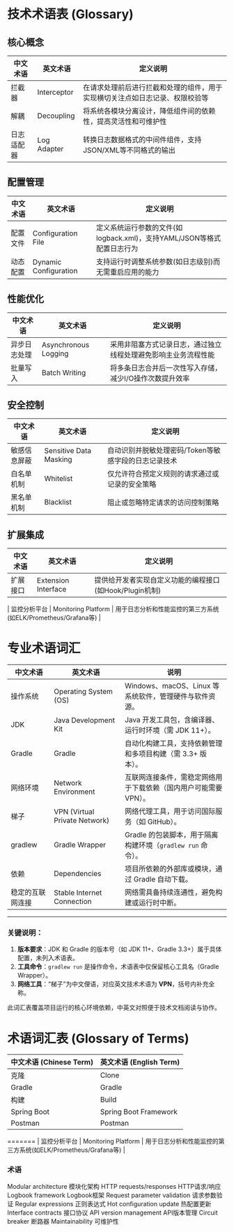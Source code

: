 <!-- by 朱淼佳 -->

# 技术术语表 (Glossary)

## 核心概念
| 中文术语         | 英文术语                     | 定义说明                                                                 |
|------------------|-----------------------------|--------------------------------------------------------------------------|
| 拦截器           | Interceptor                 | 在请求处理前后进行拦截和处理的组件，用于实现横切关注点如日志记录、权限校验等    |
| 解耦             | Decoupling                  | 将系统各模块分离设计，降低组件间的依赖性，提高灵活性和可维护性                   |
| 日志适配器       | Log Adapter                 | 转换日志数据格式的中间件组件，支持JSON/XML等不同格式的输出                        |

## 配置管理
| 中文术语         | 英文术语                     | 定义说明                                                                 |
|------------------|-----------------------------|--------------------------------------------------------------------------|
| 配置文件         | Configuration File          | 定义系统运行参数的文件(如logback.xml)，支持YAML/JSON等格式配置日志行为           |
| 动态配置         | Dynamic Configuration       | 支持运行时调整系统参数(如日志级别)而无需重启应用的能力                            |

## 性能优化
| 中文术语         | 英文术语                     | 定义说明                                                                 |
|------------------|-----------------------------|--------------------------------------------------------------------------|
| 异步日志处理     | Asynchronous Logging        | 采用非阻塞方式记录日志，通过独立线程处理避免影响主业务流程性能                      |
| 批量写入         | Batch Writing              | 将多条日志合并后一次性写入存储，减少I/O操作次数提升效率                           |

## 安全控制
| 中文术语         | 英文术语                     | 定义说明                                                                 |
|------------------|-----------------------------|--------------------------------------------------------------------------|
| 敏感信息屏蔽     | Sensitive Data Masking      | 自动识别并脱敏处理密码/Token等敏感字段的日志记录技术                            |
| 白名单机制       | Whitelist                  | 仅允许符合预定义规则的请求通过或记录的安全策略                                 |
| 黑名单机制       | Blacklist                  | 阻止或忽略特定请求的访问控制策略                                            |

## 扩展集成
| 中文术语         | 英文术语                     | 定义说明                                                                 |
|------------------|-----------------------------|--------------------------------------------------------------------------|
| 扩展接口         | Extension Interface         | 提供给开发者实现自定义功能的编程接口(如Hook/Plugin机制)                       |

| 监控分析平台     | Monitoring Platform         | 用于日志分析和性能监控的第三方系统(如ELK/Prometheus/Grafana等)                |


<!-- by 莫永启 -->
# 专业术语词汇
|  中文术语                  | 英文术语                         | 说明                                                              |
|---------------------------|---------------------------------|--------------------------------------------------------------------------|
| 操作系统                  | Operating System (OS)            | Windows、macOS、Linux 等系统软件，管理硬件与软件资源。                 |
| JDK                       | Java Development Kit             | Java 开发工具包，含编译器、运行时环境（需 JDK 11+）。                   |
| Gradle                    | Gradle                          | 自动化构建工具，支持依赖管理和多项目构建（需 3.3+ 版本）。               |
| 网络环境                  | Network Environment             | 互联网连接条件，需稳定网络用于下载依赖（国内用户可能需要 VPN）。         |
| 梯子                      | VPN (Virtual Private Network)    | 网络代理工具，用于访问国际服务（如 GitHub）。                            |
| gradlew                   | Gradle Wrapper                  | Gradle 的包装脚本，用于隔离构建环境（`gradlew run` 命令）。             |
| 依赖                      | Dependencies                    | 项目所依赖的外部库或模块，通过 Gradle 自动下载。                         |
| 稳定的互联网连接           | Stable Internet Connection       | 网络需具备持续连通性，避免构建或运行时中断。                             |

---

### 关键说明：
1. **版本要求**：JDK 和 Gradle 的版本号（如 JDK 11+、Gradle 3.3+）属于具体配置，未列入术语表。
2. **工具命令**：`gradlew run` 是操作命令，术语表中仅保留核心工具名（Gradle Wrapper）。
3. **网络工具**：“梯子”为中文俚语，对应英文技术术语为 **VPN**，括号内补充全称。

此词汇表覆盖项目运行的核心环境依赖，中英文对照便于技术文档阅读与协作。


<!-- by 唐文广 -->
# 术语词汇表 (Glossary of Terms)

| 中文术语 (Chinese Term) | 英文术语 (English Term) |
|--------------------------|--------------------------|
| 克隆                     | Clone                   |
| Gradle                  | Gradle                   |
| 构建                     | Build                   |
| Spring Boot             | Spring Boot Framework    |
| Postman                 | Postman                  |
=======
| 监控分析平台     | Monitoring Platform         | 用于日志分析和性能监控的第三方系统(如ELK/Prometheus/Grafana等)                |

<!--by 伍师杰-->
### 术语
Modular architecture    模块化架构
HTTP requests/responses   HTTP请求/响应
Logbook framework   Logbook框架
Request parameter validation   请求参数验证
 Regular expressions       正则表达式
Hot configuration update   热配置更新
Interface contracts    接口协议
API version management   API版本管理
Circuit breaker   断路器
Maintainability   可维护性

